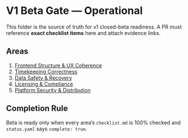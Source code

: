 # V1 Beta Gate — Operational

This folder is the source of truth for v1 closed-beta readiness.
A PR must reference **exact checklist items** here and attach evidence links.

## Areas
1. [Frontend Structure & UX Coherence](./01-frontend-ux/README.md)
2. [Timekeeping Correctness](./02-timekeeping/README.md)
3. [Data Safety & Recovery](./03-data-safety/README.md)
4. [Licensing & Compliance](./04-licensing/README.md)
5. [Platform Security & Distribution](./05-platform-security/README.md)

## Completion Rule
Beta is ready only when every area’s `checklist.md` is 100% checked and `status.yaml` says `complete: true`.
